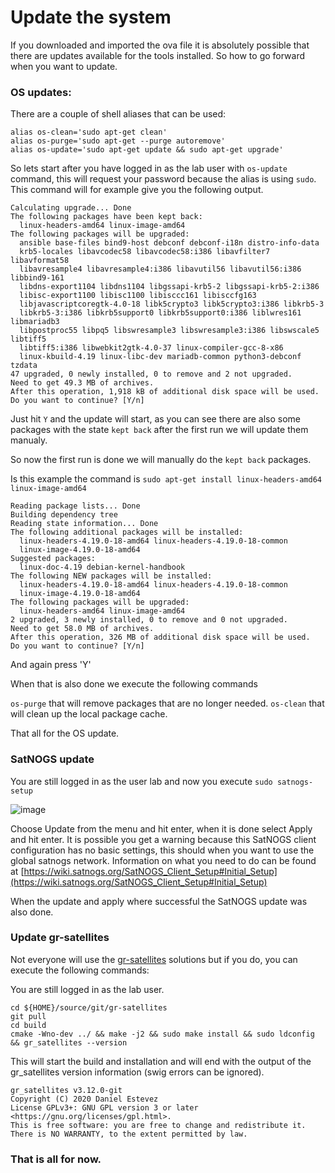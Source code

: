 # Update the system

If you downloaded and imported the ova file it is absolutely possible that there are updates available for the tools installed. So how to go forward when you want to update.

### OS updates:

There are a couple of shell aliases that can be used:

```
alias os-clean='sudo apt-get clean'
alias os-purge='sudo apt-get --purge autoremove'
alias os-update='sudo apt-get update && sudo apt-get upgrade'
```
So lets start after you have logged in as the lab user with `os-update` command, this will request your password because the alias is using `sudo`. This command will for example give you the following output.

```
Calculating upgrade... Done
The following packages have been kept back:
  linux-headers-amd64 linux-image-amd64
The following packages will be upgraded:
  ansible base-files bind9-host debconf debconf-i18n distro-info-data
  krb5-locales libavcodec58 libavcodec58:i386 libavfilter7 libavformat58
  libavresample4 libavresample4:i386 libavutil56 libavutil56:i386 libbind9-161
  libdns-export1104 libdns1104 libgssapi-krb5-2 libgssapi-krb5-2:i386
  libisc-export1100 libisc1100 libisccc161 libisccfg163
  libjavascriptcoregtk-4.0-18 libk5crypto3 libk5crypto3:i386 libkrb5-3
  libkrb5-3:i386 libkrb5support0 libkrb5support0:i386 liblwres161 libmariadb3
  libpostproc55 libpq5 libswresample3 libswresample3:i386 libswscale5 libtiff5
  libtiff5:i386 libwebkit2gtk-4.0-37 linux-compiler-gcc-8-x86
  linux-kbuild-4.19 linux-libc-dev mariadb-common python3-debconf tzdata
47 upgraded, 0 newly installed, 0 to remove and 2 not upgraded.
Need to get 49.3 MB of archives.
After this operation, 1,918 kB of additional disk space will be used.
Do you want to continue? [Y/n]
```

Just hit `Y` and the update will start, as you can see there are also some packages with the state `kept back` after the first run we will update them manualy.

So now the first run is done we will manually do the `kept back` packages.

Is this example the command is `sudo apt-get install linux-headers-amd64 linux-image-amd64`

```
Reading package lists... Done
Building dependency tree       
Reading state information... Done
The following additional packages will be installed:
  linux-headers-4.19.0-18-amd64 linux-headers-4.19.0-18-common
  linux-image-4.19.0-18-amd64
Suggested packages:
  linux-doc-4.19 debian-kernel-handbook
The following NEW packages will be installed:
  linux-headers-4.19.0-18-amd64 linux-headers-4.19.0-18-common
  linux-image-4.19.0-18-amd64
The following packages will be upgraded:
  linux-headers-amd64 linux-image-amd64
2 upgraded, 3 newly installed, 0 to remove and 0 not upgraded.
Need to get 58.0 MB of archives.
After this operation, 326 MB of additional disk space will be used.
Do you want to continue? [Y/n] 
```

And again press 'Y'

When that is also done we execute the following commands

`os-purge` that will remove packages that are no longer needed.
`os-clean` that will clean up the local package cache.

That all for the OS update.

### SatNOGS update

You are still logged in as the user lab and now you execute `sudo satnogs-setup`

![image](https://user-images.githubusercontent.com/21240133/143591559-cab777bf-ddb3-4fe2-9e9c-979f2563ef92.png)

Choose Update from the menu and hit enter, when it is done select Apply and hit enter.
It is possible you get a warning because this SatNOGS client configuration has no basic settings, this should when you want to use the global satnogs network.
Information on what you need to do can be found at [https://wiki.satnogs.org/SatNOGS_Client_Setup#Initial_Setup](https://wiki.satnogs.org/SatNOGS_Client_Setup#Initial_Setup)

When the update and apply where successful the SatNOGS update was also done.

### Update gr-satellites

Not everyone will use the [gr-satellites](https://gr-satellites.readthedocs.io/en/latest/) solutions but if you do, you can execute the following commands:

You are still logged in as the lab user.

```
cd ${HOME}/source/git/gr-satellites
git pull
cd build
cmake -Wno-dev ../ && make -j2 && sudo make install && sudo ldconfig && gr_satellites --version
```

This will start the build and installation and will end with the output of the gr_satellites version information (swig errors can be ignored).

```
gr_satellites v3.12.0-git
Copyright (C) 2020 Daniel Estevez
License GPLv3+: GNU GPL version 3 or later <https://gnu.org/licenses/gpl.html>.
This is free software: you are free to change and redistribute it.
There is NO WARRANTY, to the extent permitted by law.
```

### That is all for now.




